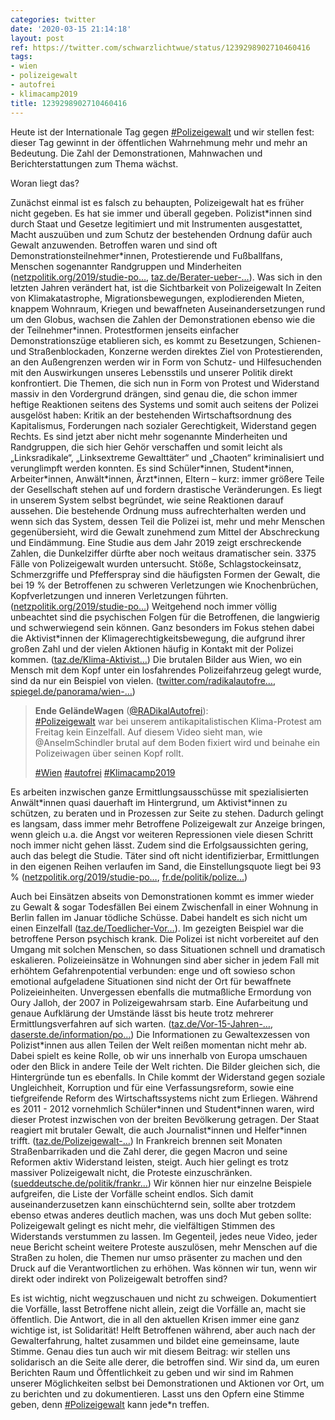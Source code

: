 ```yaml
---
categories: twitter
date: '2020-03-15 21:14:18'
layout: post
ref: https://twitter.com/schwarzlichtwue/status/1239298902710460416
tags:
- wien
- polizeigewalt
- autofrei
- klimacamp2019
title: 1239298902710460416
---
```

Heute ist der Internationale Tag gegen [#Polizeigewalt](/t/polizeigewalt) und wir stellen fest: dieser Tag gewinnt in der öffentlichen Wahrnehmung mehr und mehr an Bedeutung.
Die Zahl der Demonstrationen, Mahnwachen und Berichterstattungen zum Thema wächst.



Woran liegt das?



Zunächst einmal ist es falsch zu behaupten, Polizeigewalt hat es früher nicht gegeben. Es hat sie immer und überall gegeben.
Polizist\*innen sind durch Staat und Gesetze legitimiert und mit Instrumenten ausgestattet, Macht auszuüben und zum Schutz der bestehenden Ordnung dafür auch Gewalt anzuwenden.
Betroffen waren und sind oft Demonstrationsteilnehmer\*innen, Protestierende und Fußballfans, Menschen sogenannter Randgruppen und Minderheiten ([netzpolitik.org/2019/studie-po…](https://netzpolitik.org/2019/studie-polizeigewalt-richtet-sich-meistens-gegen-demonstrationsteilnehmer-und-fussballfans/), [taz.de/Berater-ueber-…](https://taz.de/Berater-ueber-rassistische-Polizeigewalt/!5671660/)). Was sich in den letzten Jahren verändert hat, ist die Sichtbarkeit von Polizeigewalt
In Zeiten von Klimakatastrophe, Migrationsbewegungen, explodierenden Mieten, knappem Wohnraum, Kriegen und bewaffneten Auseinandersetzungen rund um den Globus, wachsen die Zahlen der Demonstrationen ebenso wie die der Teilnehmer\*innen.
Protestformen jenseits einfacher Demonstrationszüge etablieren sich, es kommt zu Besetzungen, Schienen- und Straßenblockaden, Konzerne werden direktes Ziel von Protestierenden, an den Außengrenzen werden wir in Form von Schutz- und Hilfesuchenden mit den Auswirkungen unseres 
 Lebensstils und unserer Politik direkt konfrontiert. Die Themen, die sich nun in Form von Protest und Widerstand massiv in den Vordergrund drängen, sind genau die, die schon immer heftige Reaktionen seitens des Systems und somit auch seitens der Polizei ausgelöst haben:
Kritik an der bestehenden Wirtschaftsordnung des Kapitalismus, Forderungen nach sozialer Gerechtigkeit, Widerstand gegen Rechts.
Es sind jetzt aber nicht mehr sogenannte Minderheiten und Randgruppen, die sich hier Gehör verschaffen und somit leicht als „Linksradikale“, „Linksextreme Gewalttäter“ und „Chaoten“ kriminalisiert und verunglimpft werden konnten.
Es sind Schüler\*innen, Student\*innen, Arbeiter\*innen, Anwält\*innen, Ärzt\*innen, Eltern – kurz: immer größere Teile der Gesellschaft stehen auf und fordern drastische Veränderungen. Es liegt in unserem System selbst begründet, wie seine Reaktionen darauf aussehen.
Die bestehende Ordnung muss aufrechterhalten werden und wenn sich das System, dessen Teil die Polizei ist, mehr und mehr Menschen gegenübersieht, wird die Gewalt zunehmend zum Mittel der Abschreckung und Eindämmung.
Eine Studie aus dem Jahr 2019 zeigt erschreckende Zahlen, die Dunkelziffer dürfte aber noch weitaus dramatischer sein. 3375 Fälle von Polizeigewalt wurden untersucht.
Stöße, Schlagstockeinsatz, Schmerzgriffe und Pfefferspray sind die häufigsten Formen der Gewalt, die bei 19 % der Betroffenen zu schweren Verletzungen wie Knochenbrüchen, Kopfverletzungen und inneren Verletzungen führten. ([netzpolitik.org/2019/studie-po…](https://netzpolitik.org/2019/studie-polizeigewalt-richtet-sich-meistens-gegen-demonstrationsteilnehmer-und-fussballfans/))
Weitgehend noch immer völlig unbeachtet sind die psychischen Folgen für die Betroffenen, die langwierig und schwerwiegend sein können.
Ganz besonders im Fokus stehen dabei die Aktivist\*innen der Klimagerechtigkeitsbewegung, die aufgrund ihrer großen Zahl und der vielen Aktionen häufig in Kontakt mit der Polizei kommen. ([taz.de/Klima-Aktivist…](https://taz.de/Klima-Aktivistinnen-kritisieren-Polizei/!5659757/))
Die brutalen Bilder aus Wien, wo ein Mensch mit dem Kopf unter ein losfahrendes Polizeifahrzeug gelegt wurde, sind da nur ein Beispiel von vielen. ([twitter.com/radikalautofre…](https://twitter.com/radikalautofrei/status/1135607168881766400?lang=en), [spiegel.de/panorama/wien-…](https://www.spiegel.de/panorama/wien-polizeigewalt-so-erinnert-sich-ein-klima-demonstrant-a-1271210.html))
> <b>Ende GeländeWagen</b> ([@RADikalAutofrei](https://twitter.com/RADikalAutofrei)):  
>[#Polizeigewalt](/t/polizeigewalt) war bei unserem antikapitalistischen Klima-Protest am Freitag kein Einzelfall. Auf diesem Video sieht man, wie ⁦@AnselmSchindler⁩ brutal auf dem Boden fixiert wird und beinahe ein Polizeiwagen über seinen Kopf rollt.  
>  
>[#Wien](/t/wien) [#autofrei](/t/autofrei) [#Klimacamp2019](/t/klimacamp2019)   


Es arbeiten inzwischen ganze Ermittlungsausschüsse mit spezialisierten Anwält\*innen quasi dauerhaft im Hintergrund, um Aktivist\*innen zu schützen, zu beraten und in Prozessen zur Seite zu stehen.
Dadurch gelingt es langsam, dass immer mehr Betroffene Polizeigewalt zur Anzeige bringen, wenn gleich u.a. die Angst vor weiteren Repressionen viele diesen Schritt noch immer nicht gehen lässt. Zudem sind die Erfolgsaussichten gering, auch das belegt die Studie.
Täter sind oft nicht identifizierbar, Ermittlungen in den eigenen Reihen verlaufen im Sand, die Einstellungsquote liegt bei 93 % ([netzpolitik.org/2019/studie-po…](https://netzpolitik.org/2019/studie-polizeigewalt-richtet-sich-meistens-gegen-demonstrationsteilnehmer-und-fussballfans/), [fr.de/politik/polize…](https://www.fr.de/politik/polizeigewalt-deutschland-studie-fuenf-mehr-uebergriffe-bekannt-13013085.html))



Auch bei Einsätzen abseits von Demonstrationen kommt es immer wieder zu Gewalt &amp; sogar Todesfällen
Bei einem Zwischenfall in einer Wohnung in Berlin fallen im Januar tödliche Schüsse. Dabei handelt es sich nicht um einen Einzelfall ([taz.de/Toedlicher-Vor…](https://taz.de/Toedlicher-Vorfall-in-Berlin/!5659280/)). Im gezeigten Beispiel war die betroffene Person psychisch krank.
Die Polizei ist nicht vorbereitet auf den Umgang mit solchen Menschen, so dass Situationen schnell und dramatisch eskalieren.
Polizeieinsätze in Wohnungen sind aber sicher in jedem Fall mit erhöhtem Gefahrenpotential verbunden: enge und oft sowieso schon emotional aufgeladene Situationen sind nicht der Ort für bewaffnete Polizeieinheiten.
Unvergessen ebenfalls die mutmaßliche Ermordung von Oury Jalloh, der 2007 in Polizeigewahrsam starb. Eine Aufarbeitung und genaue Aufklärung der Umstände lässt bis heute trotz mehrerer Ermittlungsverfahren auf sich warten. ([taz.de/Vor-15-Jahren-…](https://taz.de/Vor-15-Jahren-starb-Oury-Jalloh/!5650368/), [daserste.de/information/po…](https://www.daserste.de/information/politik-weltgeschehen/monitor/videosextern/der-fall-oury-jalloh-ermittlungen-sollen-ausbleiben-100.html))
Die Informationen zu Gewaltexzessen von Polizist\*innen aus allen Teilen der Welt reißen momentan nicht mehr ab. Dabei spielt es keine Rolle, ob wir uns innerhalb von Europa umschauen oder den Blick in andere Teile der Welt richten.
Die Bilder gleichen sich, die Hintergründe tun es ebenfalls. In Chile kommt der Widerstand gegen soziale Ungleichheit, Korruption und für eine Verfassungsreform, sowie eine tiefgreifende Reform des Wirtschaftssystems nicht zum Erliegen.
Während es 2011 - 2012 vornehmlich Schüler\*innen und Student\*innen waren, wird dieser Protest inzwischen von der breiten Bevölkerung getragen. Der Staat reagiert mit brutaler Gewalt, die auch Journalist\*innen und Helfer\*innen trifft. ([taz.de/Polizeigewalt-…](https://taz.de/Polizeigewalt-in-Chile-laesst-nicht-nach/!5671407/))
In Frankreich brennen seit Monaten Straßenbarrikaden und die Zahl derer, die gegen Macron und seine Reformen aktiv Widerstand leisten, steigt. Auch hier gelingt es trotz massiver Polizeigewalt nicht, die Proteste einzuschränken. ([sueddeutsche.de/politik/frankr…](https://www.sueddeutsche.de/politik/frankreich-polizeigewalt-macron-1.4759269))
Wir können hier nur einzelne Beispiele aufgreifen, die Liste der Vorfälle scheint endlos.
Sich damit auseinanderzusetzen kann einschüchternd sein, sollte aber trotzdem ebenso etwas anderes deutlich machen, was uns doch Mut geben sollte: Polizeigewalt gelingt es nicht mehr, die vielfältigen Stimmen des Widerstands verstummen zu lassen.
Im Gegenteil, jedes neue Video, jeder neue Bericht scheint weitere Proteste auszulösen, mehr Menschen auf die Straßen zu holen, die Themen nur umso präsenter zu machen und den Druck auf die Verantwortlichen zu erhöhen.
Was können wir tun, wenn wir direkt oder indirekt von Polizeigewalt betroffen sind?



Es ist wichtig, nicht wegzuschauen und nicht zu schweigen. Dokumentiert die Vorfälle, lasst Betroffene nicht allein, zeigt die Vorfälle an, macht sie öffentlich.
Die Antwort, die in all den aktuellen Krisen immer eine ganz wichtige ist, ist Solidarität! Helft Betroffenen während, aber auch nach der Gewalterfahrung, haltet zusammen und bildet eine gemeinsame, laute Stimme.
Genau dies tun auch wir mit diesem Beitrag: wir stellen uns solidarisch an die Seite alle derer, die betroffen sind.
Wir sind da, um euren Berichten Raum und Öffentlichkeit zu geben und wir sind im Rahmen unserer Möglichkeiten selbst bei Demonstrationen und Aktionen vor Ort, um zu berichten und zu dokumentieren. Lasst uns den Opfern eine Stimme geben, denn [#Polizeigewalt](/t/polizeigewalt) kann jede\*n treffen.